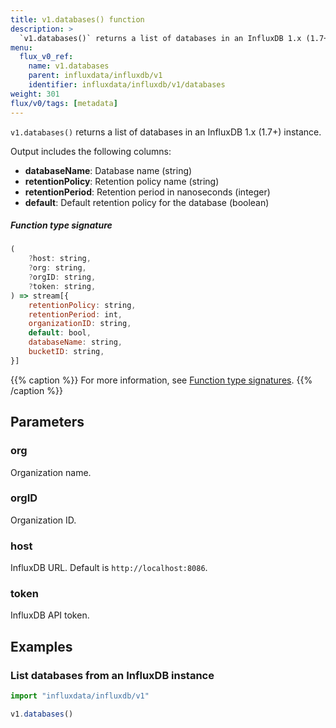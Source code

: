 ```yaml
---
title: v1.databases() function
description: >
  `v1.databases()` returns a list of databases in an InfluxDB 1.x (1.7+) instance.
menu:
  flux_v0_ref:
    name: v1.databases
    parent: influxdata/influxdb/v1
    identifier: influxdata/influxdb/v1/databases
weight: 301
flux/v0/tags: [metadata]
---
```


<!------------------------------------------------------------------------------

IMPORTANT: This page was generated from comments in the Flux source code. Any
edits made directly to this page will be overwritten the next time the
documentation is generated. 

To make updates to this documentation, update the function comments above the
function definition in the Flux source code:

https://github.com/influxdata/flux/blob/master/stdlib/influxdata/influxdb/v1/v1.flux#L122-L134

Contributing to Flux: https://github.com/influxdata/flux#contributing
Fluxdoc syntax: https://github.com/influxdata/flux/blob/master/docs/fluxdoc.md

------------------------------------------------------------------------------->

`v1.databases()` returns a list of databases in an InfluxDB 1.x (1.7+) instance.

Output includes the following columns:

- **databaseName**: Database name (string)
- **retentionPolicy**: Retention policy name (string)
- **retentionPeriod**: Retention period in nanoseconds (integer)
- **default**: Default retention policy for the database (boolean)

##### Function type signature

```js
(
    ?host: string,
    ?org: string,
    ?orgID: string,
    ?token: string,
) => stream[{
    retentionPolicy: string,
    retentionPeriod: int,
    organizationID: string,
    default: bool,
    databaseName: string,
    bucketID: string,
}]
```

{{% caption %}}
For more information, see [Function type signatures](/flux/v0/function-type-signatures/).
{{% /caption %}}

## Parameters

### org

Organization name.



### orgID

Organization ID.



### host

InfluxDB URL. Default is `http://localhost:8086`.



### token

InfluxDB API token.




## Examples

### List databases from an InfluxDB instance

```js
import "influxdata/influxdb/v1"

v1.databases()

```

